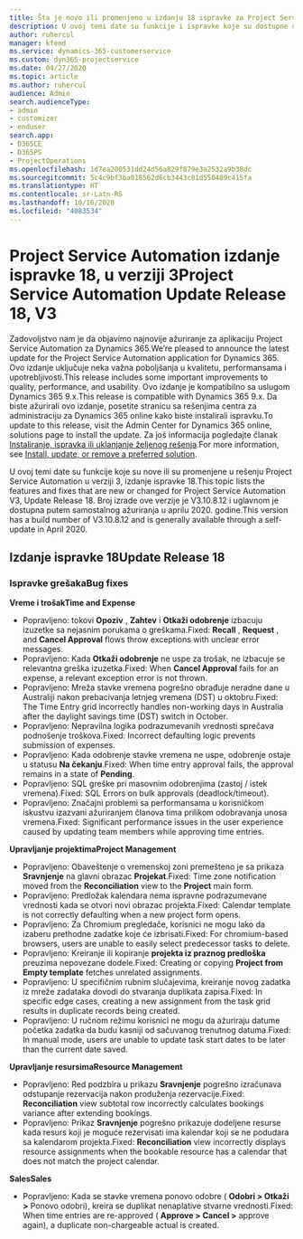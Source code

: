 ```yaml
---
title: Šta je novo ili promenjeno u izdanju 18 ispravke za Project Service Automation verzije 3
description: U ovoj temi date su funkcije i ispravke koje su dostupne u izdanju 18 ispravke za Project Service Automation verzije 3.
author: ruhercul
manager: kfend
ms.service: dynamics-365-customerservice
ms.custom: dyn365-projectservice
ms.date: 04/27/2020
ms.topic: article
ms.author: ruhercul
audience: Admin
search.audienceType:
- admin
- customizer
- enduser
search.app:
- D365CE
- D365PS
- ProjectOperations
ms.openlocfilehash: 1d7ea200531dd24d56a829f879e3a2532a9b38dc
ms.sourcegitcommit: 5c4c9bf3ba018562d6cb3443c01d550489c415fa
ms.translationtype: HT
ms.contentlocale: sr-Latn-RS
ms.lasthandoff: 10/16/2020
ms.locfileid: "4083534"
---
```

# <a name="project-service-automation-update-release-18-v3"></a><span data-ttu-id="b2758-103">Project Service Automation izdanje ispravke 18, u verziji 3</span><span class="sxs-lookup"><span data-stu-id="b2758-103">Project Service Automation Update Release 18, V3</span></span>

<span data-ttu-id="b2758-104">Zadovoljstvo nam je da objavimo najnovije ažuriranje za aplikaciju Project Service Automation za Dynamics 365.</span><span class="sxs-lookup"><span data-stu-id="b2758-104">We’re pleased to announce the latest update for the Project Service Automation application for Dynamics 365.</span></span> <span data-ttu-id="b2758-105">Ovo izdanje uključuje neka važna poboljšanja u kvalitetu, performansama i upotrebljivosti.</span><span class="sxs-lookup"><span data-stu-id="b2758-105">This release includes some important improvements to quality, performance, and usability.</span></span> <span data-ttu-id="b2758-106">Ovo izdanje je kompatibilno sa uslugom Dynamics 365 9.x.</span><span class="sxs-lookup"><span data-stu-id="b2758-106">This release is compatible with Dynamics 365 9.x.</span></span> <span data-ttu-id="b2758-107">Da biste ažurirali ovo izdanje, posetite stranicu sa rešenjima centra za administraciju za Dynamics 365 online kako biste instalirali ispravku.</span><span class="sxs-lookup"><span data-stu-id="b2758-107">To update to this release, visit the Admin Center for Dynamics 365 online, solutions page to install the update.</span></span> <span data-ttu-id="b2758-108">Za još informacija pogledajte članak [Instaliranje, ispravka ili uklanjanje željenog rešenja](https://docs.microsoft.com/power-platform/admin/install-remove-preferred-solution).</span><span class="sxs-lookup"><span data-stu-id="b2758-108">For more information, see [Install, update, or remove a preferred solution](https://docs.microsoft.com/power-platform/admin/install-remove-preferred-solution).</span></span>

<span data-ttu-id="b2758-109">U ovoj temi date su funkcije koje su nove ili su promenjene u rešenju Project Service Automation u verziji 3, izdanje ispravke 18.</span><span class="sxs-lookup"><span data-stu-id="b2758-109">This topic lists the features and fixes that are new or changed for Project Service Automation V3, Update Release 18.</span></span> <span data-ttu-id="b2758-110">Broj izrade ove verzije je V3.10.8.12 i uglavnom je dostupna putem samostalnog ažuriranja u aprilu 2020. godine.</span><span class="sxs-lookup"><span data-stu-id="b2758-110">This version has a build number of V3.10.8.12 and is generally available through a self-update in April 2020.</span></span>

## <a name="update-release-18"></a><span data-ttu-id="b2758-111">Izdanje ispravke 18</span><span class="sxs-lookup"><span data-stu-id="b2758-111">Update Release 18</span></span>

### <a name="bug-fixes"></a><span data-ttu-id="b2758-112">Ispravke grešaka</span><span class="sxs-lookup"><span data-stu-id="b2758-112">Bug fixes</span></span>

<span data-ttu-id="b2758-113">**Vreme i trošak**</span><span class="sxs-lookup"><span data-stu-id="b2758-113">**Time and Expense**</span></span>

- <span data-ttu-id="b2758-114">Popravljeno: tokovi **Opoziv** , **Zahtev** i **Otkaži odobrenje** izbacuju izuzetke sa nejasnim porukama o greškama.</span><span class="sxs-lookup"><span data-stu-id="b2758-114">Fixed: **Recall** , **Request** , and **Cancel Approval** flows throw exceptions with unclear error messages.</span></span>
- <span data-ttu-id="b2758-115">Popravljeno: Kada **Otkaži odobrenje** ne uspe za trošak, ne izbacuje se relevantna greška izuzetka.</span><span class="sxs-lookup"><span data-stu-id="b2758-115">Fixed: When **Cancel Approval** fails for an expense, a relevant exception error is not thrown.</span></span>
- <span data-ttu-id="b2758-116">Popravljeno: Mreža stavke vremena pogrešno obrađuje neradne dane u Australiji nakon prebacivanja letnjeg vremena (DST) u oktobru.</span><span class="sxs-lookup"><span data-stu-id="b2758-116">Fixed: The Time Entry grid incorrectly handles non-working days in Australia after the daylight savings time (DST) switch in October.</span></span>
- <span data-ttu-id="b2758-117">Popravljeno: Nepravilna logika podrazumevanih vrednosti sprečava podnošenje troškova.</span><span class="sxs-lookup"><span data-stu-id="b2758-117">Fixed: Incorrect defaulting logic prevents submission of expenses.</span></span>
- <span data-ttu-id="b2758-118">Popravljeno: Kada odobrenje stavke vremena ne uspe, odobrenje ostaje u statusu **Na čekanju**.</span><span class="sxs-lookup"><span data-stu-id="b2758-118">Fixed: When time entry approval fails, the approval remains in a state of **Pending**.</span></span>
- <span data-ttu-id="b2758-119">Popravljeno: SQL greške pri masovnim odobrenjima (zastoj / istek vremena).</span><span class="sxs-lookup"><span data-stu-id="b2758-119">Fixed: SQL Errors on bulk approvals (deadlock/timeout).</span></span>
- <span data-ttu-id="b2758-120">Popravljeno: Značajni problemi sa performansama u korisničkom iskustvu izazvani ažuriranjem članova tima prilikom odobravanja unosa vremena.</span><span class="sxs-lookup"><span data-stu-id="b2758-120">Fixed: Significant performance issues in the user experience caused by updating team members while approving time entries.</span></span>

<span data-ttu-id="b2758-121">**Upravljanje projektima**</span><span class="sxs-lookup"><span data-stu-id="b2758-121">**Project Management**</span></span>

- <span data-ttu-id="b2758-122">Popravljeno: Obaveštenje o vremenskoj zoni premešteno je sa prikaza **Sravnjenje** na glavni obrazac **Projekat**.</span><span class="sxs-lookup"><span data-stu-id="b2758-122">Fixed: Time zone notification moved from the **Reconciliation** view to the **Project** main form.</span></span>
- <span data-ttu-id="b2758-123">Popravljeno: Predložak kalendara nema ispravne podrazumevane vrednosti kada se otvori novi obrazac projekta.</span><span class="sxs-lookup"><span data-stu-id="b2758-123">Fixed: Calendar template is not correctly defaulting when a new project form opens.</span></span>
- <span data-ttu-id="b2758-124">Popravljeno: Za Chromium pregledače, korisnici ne mogu lako da izaberu prethodne zadatke koje će izbrisati.</span><span class="sxs-lookup"><span data-stu-id="b2758-124">Fixed: For chromium-based browsers, users are unable to easily select predecessor tasks to delete.</span></span>
- <span data-ttu-id="b2758-125">Popravljeno: Kreiranje ili kopiranje **projekta iz praznog predloška** preuzima nepovezane dodele.</span><span class="sxs-lookup"><span data-stu-id="b2758-125">Fixed: Creating or copying **Project from Empty template** fetches unrelated assignments.</span></span>
- <span data-ttu-id="b2758-126">Popravljeno: U specifičnim rubnim slučajevima, kreiranje novog zadatka iz mreže zadataka dovodi do stvaranja duplikata zapisa.</span><span class="sxs-lookup"><span data-stu-id="b2758-126">Fixed: In specific edge cases, creating a new assignment from the task grid results in duplicate records being created.</span></span>
- <span data-ttu-id="b2758-127">Popravljeno: U ručnom režimu korisnici ne mogu da ažuriraju datume početka zadatka da budu kasniji od sačuvanog trenutnog datuma.</span><span class="sxs-lookup"><span data-stu-id="b2758-127">Fixed: In manual mode, users are unable to update task start dates to be later than the current date saved.</span></span>

<span data-ttu-id="b2758-128">**Upravljanje resursima**</span><span class="sxs-lookup"><span data-stu-id="b2758-128">**Resource Management**</span></span>

- <span data-ttu-id="b2758-129">Popravljeno: Red podzbira u prikazu **Sravnjenje** pogrešno izračunava odstupanje rezervacija nakon produženja rezervacije.</span><span class="sxs-lookup"><span data-stu-id="b2758-129">Fixed: **Reconciliation** view subtotal row incorrectly calculates bookings variance after extending bookings.</span></span>
- <span data-ttu-id="b2758-130">Popravljeno: Prikaz **Sravnjenje** pogrešno prikazuje dodeljene resurse kada resurs koji je moguće rezervisati ima kalendar koji se ne podudara sa kalendarom projekta.</span><span class="sxs-lookup"><span data-stu-id="b2758-130">Fixed: **Reconciliation** view incorrectly displays resource assignments when the bookable resource has a calendar that does not match the project calendar.</span></span>

<span data-ttu-id="b2758-131">**Sales**</span><span class="sxs-lookup"><span data-stu-id="b2758-131">**Sales**</span></span>

- <span data-ttu-id="b2758-132">Popravljeno: Kada se stavke vremena ponovo odobre ( **Odobri > Otkaži >** Ponovo odobri), kreira se duplikat nenaplative stvarne vrednosti.</span><span class="sxs-lookup"><span data-stu-id="b2758-132">Fixed: When time entries are re-approved ( **Approve > Cancel >** approve again), a duplicate non-chargeable actual is created.</span></span>
